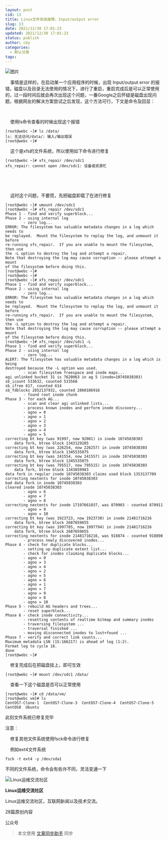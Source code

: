 ```yaml
---
layout: post
cid: 13
title: Linux文件系统故障，Input/output error
slug: 13
date: 2021/12/30 17:01:23
updated: 2021/12/30 17:01:23
status: publish
author: cby
categories: 
  - 默认分类
tags: 
---
```



![图片](https://p3-juejin.byteimg.com/tos-cn-i-k3u1fbpfcp/698bb5a1576a4882bb866a23a962fa6c~tplv-k3u1fbpfcp-zoom-1.image)

  

    事情是这样的，在启动某一个应用程序的时候，出现 Input/output error 的报错，磁盘以及目录无法使用的情况下，进行了重启，重启完成后是可以正常使用的，过一段时间后就会再次出现这个问题，一番Google之后怀疑是磁盘出现问题，根据网友的解决方案尝试之后发现，这个方法可行，下文是命令及回显：

      

    使用ls命令查看的时候出现这个报错  

  

```
[root@webc ~]# ls /data/
ls: 无法访问/data/: 输入/输出错误
[root@webc ~]#
```

  

  

    这个是xfs的文件系统，所以使用如下命令进行修复  

  

```
[root@webc ~]# xfs_repair /dev/sdc1
xfs_repair: cannot open /dev/sdc1: 设备或资源忙
```

   

      

    这时这个问题，不要慌，先把磁盘卸载了在进行修复  

  

```
[root@webc ~]# umount /dev/sdc1
[root@webc ~]# xfs_repair /dev/sdc1
Phase 1 - find and verify superblock...
Phase 2 - using internal log
        - zero log...
ERROR: The filesystem has valuable metadata changes in a log which needs to
be replayed.  Mount the filesystem to replay the log, and unmount it before
re-running xfs_repair.  If you are unable to mount the filesystem, then use
the -L option to destroy the log and attempt a repair.
Note that destroying the log may cause corruption -- please attempt a mount
of the filesystem before doing this.
[root@webc ~]# 
[root@webc ~]# 
[root@webc ~]# xfs_repair /dev/sdc1
Phase 1 - find and verify superblock...
Phase 2 - using internal log
        - zero log...
ERROR: The filesystem has valuable metadata changes in a log which needs to
be replayed.  Mount the filesystem to replay the log, and unmount it before
re-running xfs_repair.  If you are unable to mount the filesystem, then use
the -L option to destroy the log and attempt a repair.
Note that destroying the log may cause corruption -- please attempt a mount
of the filesystem before doing this.
[root@webc ~]# xfs_repair /dev/sdc1 -L
Phase 1 - find and verify superblock...
Phase 2 - using internal log
        - zero log...
ALERT: The filesystem has valuable metadata changes in a log which is being
destroyed because the -L option was used.
        - scan filesystem freespace and inode maps...
agi unlinked bucket 31 is 7620063 in ag 5 (inode=10745038303)
sb_icount 533632, counted 533568
sb_ifree 617, counted 614
sb_fdblocks 2852137932, counted 2860186916
        - found root inode chunk
Phase 3 - for each AG...
        - scan and clear agi unlinked lists...
        - process known inodes and perform inode discovery...
        - agno = 0
        - agno = 1
        - agno = 2
        - agno = 3
        - agno = 4
        - agno = 5
correcting bt key (was 91997, now 92001) in inode 10745038303
    data fork, btree block 1343129285
correcting bt key (was 226254, now 226257) in inode 10745038303
    data fork, btree block 1345535075
correcting bt key (was 241554, now 241557) in inode 10745038303
    data fork, btree block 1345535075
correcting bt key (was 795517, now 795515) in inode 10745038303
    data fork, btree block 1343659983
data fork in regular inode 10745038303 claims used block 1353137709
correcting nextents for inode 10745038303
bad data fork in inode 10745038303
cleared inode 10745038303
        - agno = 6
        - agno = 7
        - agno = 8
correcting nextents for inode 17197661037, was 870903 - counted 870911
        - agno = 9
        - agno = 10
correcting bt key (was 1923723, now 1923730) in inode 21481716216
    data fork, btree block 2687659655
correcting bt key (was 1997785, now 1997794) in inode 21481716216
    data fork, btree block 2687659655
correcting nextents for inode 21481716216, was 918874 - counted 918898
        - process newly discovered inodes...
Phase 4 - check for duplicate blocks...
        - setting up duplicate extent list...
        - check for inodes claiming duplicate blocks...
        - agno = 0
        - agno = 3
        - agno = 4
        - agno = 2
        - agno = 5
        - agno = 6
        - agno = 1
        - agno = 7
        - agno = 9
        - agno = 8
        - agno = 10
Phase 5 - rebuild AG headers and trees...
        - reset superblock...
Phase 6 - check inode connectivity...
        - resetting contents of realtime bitmap and summary inodes
        - traversing filesystem ...
        - traversal finished ...
        - moving disconnected inodes to lost+found ...
Phase 7 - verify and correct link counts...
Maximum metadata LSN (15:166217) is ahead of log (1:2).
Format log to cycle 18.
done
[root@webc ~]#
```

  

  

    修复完成后在把磁盘挂上，即可生效  

  

```
[root@webc ~]# mount /dev/sdc1 /data/
```

  

    查看一下这个磁盘是否可以正常使用  

  

```
[root@webc ~]# cd /data/vm/
[root@webc vm]# ls
CentOS7-Clone-1  CentOS7-Clone-3  CentOS7-Clone-4  CentOS7-Clone-5  CentOS8  Ubuntu
```

  

此刻文件系统已修复完毕  

  

注意：  

    修复其他文件系统使用fsck命令进行修复  

    例如ext4文件系统  

  

```
fsck -t ext4 -y /dev/sda1
```

  

不同的文件系统，命令会有些许不同，灵活变通一下

  

![Linux运维交流社区](https://p3-juejin.byteimg.com/tos-cn-i-k3u1fbpfcp/474a9cd132244fd9be4c3bee283ebb5c~tplv-k3u1fbpfcp-zoom-1.image)

**Linux运维交流社区**

Linux运维交流社区，互联网新闻以及技术交流。

28篇原创内容

公众号

  

> 本文使用 [文章同步助手](https://juejin.cn/post/6940875049587097631) 同步